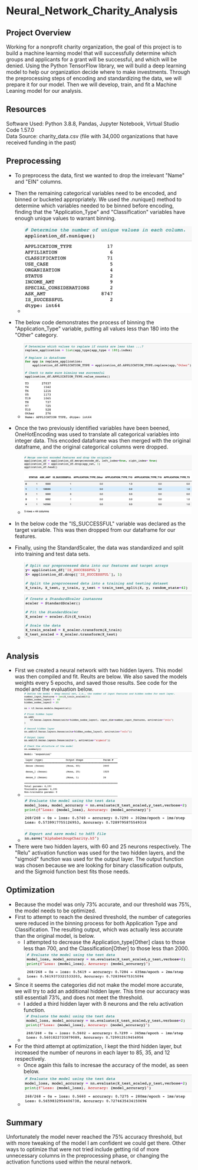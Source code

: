 # Neural_Network_Charity_Analysis
## Project Overview
Working for a nonprofit charity organization, the goal of this project is to build a machine learning model that will successfully determine which groups and applicants for a grant will be successful, and which will be denied. Using the Python TensorFlow library, we will build a deep learning model to help our organization decide where to make investments. Through the preprocessing steps of encoding and standardizing the data, we will prepare it for our model. Then we will develop, train, and fit a Machine Leaning model for our analysis.

## Resources
Software Used: Python 3.8.8, Pandas, Jupyter Notebook, Virtual Studio Code 1.57.0   
Data Source: charity_data.csv (file with 34,000 organizations that have received funding in the past)

## Preprocessing
* To preprocess the data, first we wanted to drop the irrelevant "Name" and "EIN" columns.
* Then the remaining categorical variables need to be encoded, and binned or bucketed appropriately. We used the .nunique() method to determine which variables needed to be binned before encoding, finding that the "Application_Type" and "Classification" variables have enough unique values to warrant binning.
    * <img src= "Resources/Images/Categorical_unique.png">
* The below code demonstrates the process of binning the "Application_Type" variable, putting all values less than 180 into the "Other" category.
    * <img src= "Resources/Images/bin_example.png">
* Once the two previously identified variables have been beened, OneHotEncoding was used to translate all categorical variables into integer data. This encoded dataframe was then merged with the original dataframe, and the original categorical columns were dropped.
    * <img src= "Resources/Images/encode_df.png">  

* In the below code the "IS_SUCCESSFUL" variable was declared as the target variable. This was then dropped from our dataframe for our features.
* Finally, using the StandardScaler, the data was standardized and split into training and test data sets.
    * <img src= "Resources/Images/split.png">  


## Analysis
* First we created a neural network with two hidden layers. This model was then compiled and fit. Reults are below. We also saved the models weights every 5 epochs, and saved those results. See code for the model and the evaluation below.
    * <img src= "Resources/Images/define_model.png">
    * <img src = "Resources/Images/evaluate_save.png">
* There were two hidden layers, with 60 and 25 neurons respectively. The "Relu" activation function was used for the two hidden layers, and the "sigmoid" function was used for the output layer. The output function was chosen because we are looking for binary classification outputs, and the Sigmoid function best fits those needs.

## Optimization
* Because the model was only 73% accurate, and our threshold was 75%, the model needs to be optimized.  
* First to attempt to reach the desired threshold, the number of categories were reduced in the binning process for both Application Type and Classification. The resulting output, which was actually less accurate than the original model, is below.
    * I attempted to decrease the Application_type[Other] class to those less than 700, and the Classification[Other] to those less than 2000.
    * <img src= "Resources/Images/optim1.png">
* Since it seems the categories did not make the model more accurate, we will try to add an additional hidden layer. This time our accuracy was still essentiall 73%, and does not meet the threshold.
    * I added a third hidden layer with 8 neurons and the relu activation function.
    * <img src= "Resources/Images/optim2.png">
* For the third attempt at optimization, I kept the third hidden layer, but increased the number of neurons in each layer to 85, 35, and 12 respectively.
    * Once again this fails to incresae the accuracy of the model, as seen below.
    * <img src= "Resources/Images/optim3.png">
## Summary
Unfortunately the model never reached the 75% accuracy threshold, but with more tweaking of the model I am confident we could get there. Other ways to optimize that were not tried include getting rid of more unnecessary columns in the preprocessing phase, or changing the activation functions used within the neural network.

